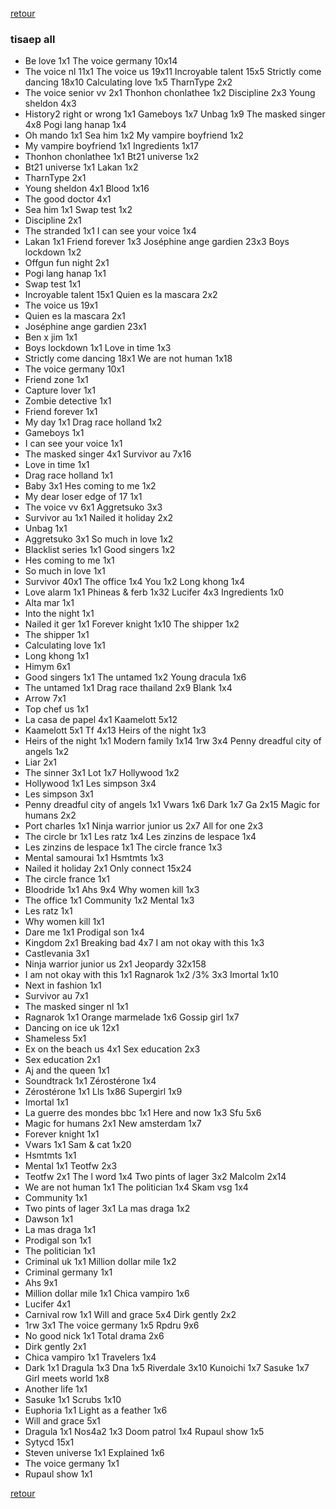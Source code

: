 [retour](./../index.html)

### tisaep all

* Be love 1x1
The voice germany 10x14
* The voice nl 11x1
The voice us 19x11
Incroyable talent 15x5
Strictly come dancing 18x10
Calculating love 1x5
TharnType 2x2
* The voice senior vv 2x1
Thonhon chonlathee 1x2
Discipline 2x3
Young sheldon 4x3
* History2 right or wrong 1x1
Gameboys 1x7
Unbag 1x9
The masked singer 4x8
Pogi lang hanap 1x4
* Oh mando 1x1
Sea him 1x2
My vampire boyfriend 1x2
* My vampire boyfriend 1x1
Ingredients 1x17
* Thonhon chonlathee 1x1
Bt21 universe 1x2
* Bt21 universe 1x1
Lakan 1x2
* TharnType 2x1
* Young sheldon 4x1
Blood 1x16
* The good doctor 4x1
* Sea him 1x1
Swap test 1x2
* Discipline 2x1
* The stranded 1x1
I can see your voice 1x4
* Lakan 1x1
Friend forever 1x3
Joséphine ange gardien 23x3
Boys lockdown 1x2
* Offgun fun night 2x1
* Pogi lang hanap 1x1
* Swap test 1x1
* Incroyable talent 15x1
Quien es la mascara 2x2
* The voice us 19x1
* Quien es la mascara 2x1
* Joséphine ange gardien 23x1
* Ben x jim 1x1
* Boys lockdown 1x1
Love in time 1x3
* Strictly come dancing 18x1
We are not human 1x18
* The voice germany 10x1
* Friend zone 1x1
* Capture lover 1x1
* Zombie detective 1x1
* Friend forever 1x1
* My day 1x1
Drag race holland 1x2
* Gameboys 1x1
* I can see your voice 1x1
* The masked singer 4x1
Survivor au 7x16
* Love in time 1x1
* Drag race holland 1x1
* Baby 3x1
Hes coming to me 1x2
* My dear loser edge of 17 1x1
* The voice vv 6x1
Aggretsuko 3x3
* Survivor au 1x1
Nailed it holiday 2x2
* Unbag 1x1
* Aggretsuko 3x1
So much in love 1x2
* Blacklist series 1x1
Good singers 1x2
* Hes coming to me 1x1
* So much in love 1x1
* Survivor 40x1
The office 1x4
You 1x2
Long khong 1x4
* Love alarm 1x1
Phineas & ferb 1x32
Lucifer 4x3
Ingredients 1x0
* Alta mar 1x1
* Into the night 1x1
* Nailed it ger 1x1
Forever knight 1x10
The shipper 1x2
* The shipper 1x1
* Calculating love 1x1
* Long khong 1x1
* Himym 6x1
* Good singers 1x1
The untamed 1x2
Young dracula 1x6
* The untamed 1x1
Drag race thailand 2x9
Blank 1x4
* Arrow 7x1
* Top chef us 1x1
* La casa de papel 4x1
Kaamelott 5x12
* Kaamelott 5x1
Tf 4x13
Heirs of the night 1x3
* Heirs of the night 1x1
Modern family 1x14
1rw 3x4
Penny dreadful city of angels 1x2
* Liar 2x1
* The sinner 3x1
Lot 1x7
Hollywood 1x2
* Hollywood 1x1
Les simpson 3x4
* Les simpson 3x1
* Penny dreadful city of angels 1x1
Vwars 1x6
Dark 1x7
Ga 2x15
Magic for humans 2x2
* Port charles 1x1
Ninja warrior junior us 2x7
All for one 2x3
* The circle br 1x1
Les ratz 1x4
Les zinzins de lespace 1x4
* Les zinzins de lespace 1x1
The circle france 1x3
* Mental samourai 1x1
Hsmtmts 1x3
* Nailed it holiday 2x1
Only connect 15x24
* The circle france 1x1
* Bloodride 1x1
Ahs 9x4
Why women kill 1x3
* The office 1x1
Community 1x2
Mental 1x3
* Les ratz 1x1
* Why women kill 1x1
* Dare me 1x1
Prodigal son 1x4
* Kingdom 2x1
Breaking bad 4x7
I am not okay with this 1x3
* Castlevania 3x1
* Ninja warrior junior us 2x1
Jeopardy 32x158
* I am not okay with this 1x1
Ragnarok 1x2
/3% 3x3
Imortal 1x10
* Next in fashion 1x1
* Survivor au 7x1
* The masked singer nl 1x1
* Ragnarok 1x1
Orange marmelade 1x6
Gossip girl 1x7
* Dancing on ice uk 12x1
* Shameless 5x1
* Ex on the beach us 4x1
Sex education 2x3
* Sex education 2x1
* Aj and the queen 1x1
* Soundtrack 1x1
Zérostérone 1x4
* Zérostérone 1x1
Lls 1x86
Supergirl 1x9
* Imortal 1x1
* La guerre des mondes bbc 1x1
Here and now 1x3
Sfu 5x6
* Magic for humans 2x1
New amsterdam 1x7
* Forever knight 1x1
* Vwars 1x1
Sam & cat 1x20
* Hsmtmts 1x1
* Mental 1x1
Teotfw 2x3
* Teotfw 2x1
The l word 1x4
Two pints of lager 3x2
Malcolm 2x14
* We are not human 1x1
The politician 1x4
Skam vsg 1x4
* Community 1x1
* Two pints of lager 3x1
La mas draga 1x2
* Dawson 1x1
* La mas draga 1x1
* Prodigal son 1x1
* The politician 1x1
* Criminal uk 1x1
Million dollar mile 1x2
* Criminal germany 1x1
* Ahs 9x1
* Million dollar mile 1x1
Chica vampiro 1x6
* Lucifer 4x1
* Carnival row 1x1
Will and grace 5x4
Dirk gently 2x2
* 1rw 3x1
The voice germany 1x5
Rpdru 9x6
* No good nick 1x1
Total drama 2x6
* Dirk gently 2x1
* Chica vampiro 1x1
Travelers 1x4
* Dark 1x1
Dragula 1x3
Dna 1x5
Riverdale 3x10
Kunoichi 1x7
Sasuke 1x7
Girl meets world 1x8
* Another life 1x1
* Sasuke 1x1
Scrubs 1x10
* Euphoria 1x1
Light as a feather 1x6
* Will and grace 5x1
* Dragula 1x1
Nos4a2 1x3
Doom patrol 1x4
Rupaul show 1x5
* Sytycd 15x1
* Steven universe 1x1
Explained 1x6
* The voice germany 1x1
* Rupaul show 1x1

[retour](./../index.html)